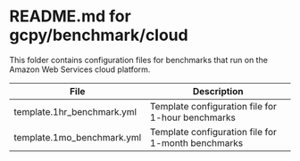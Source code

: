 # README.md for gcpy/benchmark/cloud

This folder contains configuration files for benchmarks that run on the Amazon Web Services cloud platform.

| File                       | Description   |
| -------------------------- | ------------- |
| template.1hr_benchmark.yml | Template configuration file for 1-hour benchmarks |
| template.1mo_benchmark.yml | Template configuration file for 1-month benchmarks |
